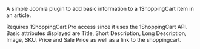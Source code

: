 <p>A simple Joomla plugin to add basic information to a 1ShoppingCart item in an article.</p>
<p>Requires 1ShoppingCart Pro access since it uses the 1ShoppingCart API. Basic attributes displayed are Title, Short Description, Long Description, Image, SKU, Price and Sale Price as well as a link to the shoppingcart.</p>